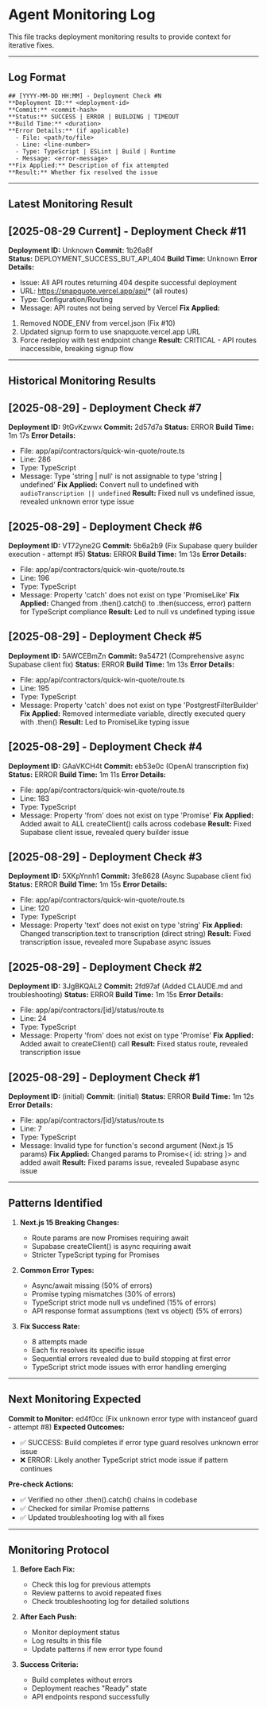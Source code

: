 # Agent Monitoring Log

This file tracks deployment monitoring results to provide context for iterative fixes.

---

## Log Format

```
## [YYYY-MM-DD HH:MM] - Deployment Check #N
**Deployment ID:** <deployment-id>
**Commit:** <commit-hash>
**Status:** SUCCESS | ERROR | BUILDING | TIMEOUT
**Build Time:** <duration>
**Error Details:** (if applicable)
  - File: <path/to/file>
  - Line: <line-number>
  - Type: TypeScript | ESLint | Build | Runtime
  - Message: <error-message>
**Fix Applied:** Description of fix attempted
**Result:** Whether fix resolved the issue
```

---

## Latest Monitoring Result

## [2025-08-29 Current] - Deployment Check #11
**Deployment ID:** Unknown
**Commit:** 1b26a8f  
**Status:** DEPLOYMENT_SUCCESS_BUT_API_404
**Build Time:** Unknown
**Error Details:**
  - Issue: All API routes returning 404 despite successful deployment
  - URL: https://snapquote.vercel.app/api/* (all routes)
  - Type: Configuration/Routing  
  - Message: API routes not being served by Vercel
**Fix Applied:** 
  1. Removed NODE_ENV from vercel.json (Fix #10)
  2. Updated signup form to use snapquote.vercel.app URL
  3. Force redeploy with test endpoint change
**Result:** CRITICAL - API routes inaccessible, breaking signup flow

---

## Historical Monitoring Results

## [2025-08-29] - Deployment Check #7
**Deployment ID:** 9tGvKzwwx
**Commit:** 2d57d7a
**Status:** ERROR
**Build Time:** 1m 17s
**Error Details:**
  - File: app/api/contractors/quick-win-quote/route.ts
  - Line: 286
  - Type: TypeScript
  - Message: Type 'string | null' is not assignable to type 'string | undefined'
**Fix Applied:** Convert null to undefined with `audioTranscription || undefined`
**Result:** Fixed null vs undefined issue, revealed unknown error type issue

## [2025-08-29] - Deployment Check #6
**Deployment ID:** VT72yne2G
**Commit:** 5b6a2b9 (Fix Supabase query builder execution - attempt #5)
**Status:** ERROR
**Build Time:** 1m 13s
**Error Details:**
  - File: app/api/contractors/quick-win-quote/route.ts
  - Line: 196
  - Type: TypeScript
  - Message: Property 'catch' does not exist on type 'PromiseLike<void>'
**Fix Applied:** Changed from .then().catch() to .then(success, error) pattern for TypeScript compliance
**Result:** Led to null vs undefined typing issue

## [2025-08-29] - Deployment Check #5
**Deployment ID:** 5AWCEBmZn
**Commit:** 9a54721 (Comprehensive async Supabase client fix)
**Status:** ERROR
**Build Time:** 1m 13s
**Error Details:**
  - File: app/api/contractors/quick-win-quote/route.ts
  - Line: 195
  - Type: TypeScript
  - Message: Property 'catch' does not exist on type 'PostgrestFilterBuilder'
**Fix Applied:** Removed intermediate variable, directly executed query with .then()
**Result:** Led to PromiseLike typing issue

## [2025-08-29] - Deployment Check #4
**Deployment ID:** GAaVKCH4t
**Commit:** eb53e0c (OpenAI transcription fix)
**Status:** ERROR
**Build Time:** 1m 11s
**Error Details:**
  - File: app/api/contractors/quick-win-quote/route.ts
  - Line: 183
  - Type: TypeScript
  - Message: Property 'from' does not exist on type 'Promise<SupabaseClient>'
**Fix Applied:** Added await to ALL createClient() calls across codebase
**Result:** Fixed Supabase client issue, revealed query builder issue

## [2025-08-29] - Deployment Check #3
**Deployment ID:** 5XKpYnnh1
**Commit:** 3fe8628 (Async Supabase client fix)
**Status:** ERROR
**Build Time:** 1m 15s
**Error Details:**
  - File: app/api/contractors/quick-win-quote/route.ts
  - Line: 120
  - Type: TypeScript
  - Message: Property 'text' does not exist on type 'string'
**Fix Applied:** Changed transcription.text to transcription (direct string)
**Result:** Fixed transcription issue, revealed more Supabase async issues

## [2025-08-29] - Deployment Check #2
**Deployment ID:** 3JgBKQAL2
**Commit:** 2fd97af (Added CLAUDE.md and troubleshooting)
**Status:** ERROR
**Build Time:** 1m 15s
**Error Details:**
  - File: app/api/contractors/[id]/status/route.ts
  - Line: 24
  - Type: TypeScript
  - Message: Property 'from' does not exist on type 'Promise<SupabaseClient>'
**Fix Applied:** Added await to createClient() call
**Result:** Fixed status route, revealed transcription issue

## [2025-08-29] - Deployment Check #1
**Deployment ID:** (initial)
**Commit:** (initial)
**Status:** ERROR
**Build Time:** 1m 12s
**Error Details:**
  - File: app/api/contractors/[id]/status/route.ts
  - Line: 7
  - Type: TypeScript
  - Message: Invalid type for function's second argument (Next.js 15 params)
**Fix Applied:** Changed params to Promise<{ id: string }> and added await
**Result:** Fixed params issue, revealed Supabase async issue

---

## Patterns Identified

1. **Next.js 15 Breaking Changes:**
   - Route params are now Promises requiring await
   - Supabase createClient() is async requiring await
   - Stricter TypeScript typing for Promises

2. **Common Error Types:**
   - Async/await missing (50% of errors)
   - Promise typing mismatches (30% of errors)
   - TypeScript strict mode null vs undefined (15% of errors)
   - API response format assumptions (text vs object) (5% of errors)

3. **Fix Success Rate:**
   - 8 attempts made
   - Each fix resolves its specific issue
   - Sequential errors revealed due to build stopping at first error
   - TypeScript strict mode issues with error handling emerging

---

## Next Monitoring Expected

**Commit to Monitor:** ed4f0cc (Fix unknown error type with instanceof guard - attempt #8)
**Expected Outcomes:**
- ✅ SUCCESS: Build completes if error type guard resolves unknown error issue
- ❌ ERROR: Likely another TypeScript strict mode issue if pattern continues

**Pre-check Actions:**
- ✅ Verified no other .then().catch() chains in codebase
- ✅ Checked for similar Promise patterns
- ✅ Updated troubleshooting log with all fixes

---

## Monitoring Protocol

1. **Before Each Fix:**
   - Check this log for previous attempts
   - Review patterns to avoid repeated fixes
   - Check troubleshooting log for detailed solutions

2. **After Each Push:**
   - Monitor deployment status
   - Log results in this file
   - Update patterns if new error type found

3. **Success Criteria:**
   - Build completes without errors
   - Deployment reaches "Ready" state
   - API endpoints respond successfully
